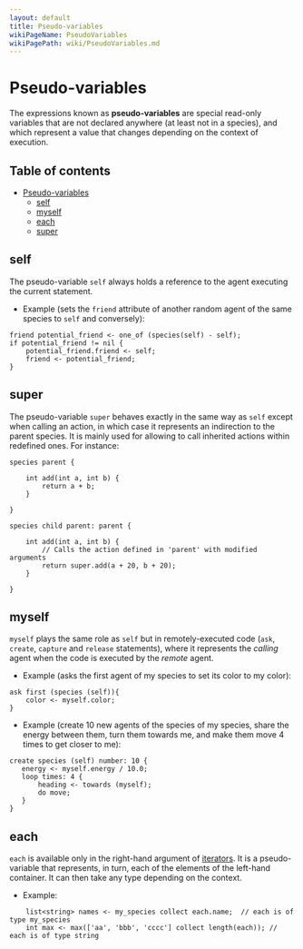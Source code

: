 ```yaml
---
layout: default
title: Pseudo-variables
wikiPageName: PseudoVariables
wikiPagePath: wiki/PseudoVariables.md
---
```

[//]: # (keyword|concept_pseudo_variable)
# Pseudo-variables



The expressions known as **pseudo-variables** are special read-only variables that are not declared anywhere (at least not in a species), and which represent a value that changes depending on the context of execution.


## Table of contents 

* [Pseudo-variables](#pseudo-variables)
	* [self](#self)
	* [myself](#myself)
	* [each](#each)
	* [super](#super)




## self
The pseudo-variable `self` always holds a reference to the agent executing the current statement.

  * Example (sets the `friend` attribute of another random agent of the same species to `self` and conversely):

```
friend potential_friend <- one_of (species(self) - self);
if potential_friend != nil {
    potential_friend.friend <- self;
    friend <- potential_friend;
}
```

## super
The pseudo-variable `super` behaves exactly in the same way as `self` except when calling an action, in which case it represents an indirection to the parent species. It is mainly used for allowing to call inherited actions within redefined ones. For instance:

```
species parent {

    int add(int a, int b) {
        return a + b;
    }

}

species child parent: parent {

    int add(int a, int b) {
        // Calls the action defined in 'parent' with modified arguments
        return super.add(a + 20, b + 20);
    }

}
```

## myself
`myself` plays the same role as `self` but in remotely-executed code (`ask`, `create`, `capture` and `release` statements), where it represents the _calling_ agent when the code is executed by the _remote_ agent.

  * Example (asks the first agent of my species to set its color to my color):

```
ask first (species (self)){
    color <- myself.color;
}
```

  * Example (create 10 new agents of the species of my species, share the energy between them, turn them towards me, and make them move 4 times to get closer to me):

```
create species (self) number: 10 {
   energy <- myself.energy / 10.0;
   loop times: 4 {
       heading <- towards (myself);
       do move;
   }
}
```




## each
`each` is available only in the right-hand argument of [iterators](Operators#Iterator-operators).  It is a pseudo-variable that represents, in turn, each of the elements of the left-hand container. It can then take any type depending on the context.

  * Example:

```
    list<string> names <- my_species collect each.name;  // each is of type my_species
    int max <- max(['aa', 'bbb', 'cccc'] collect length(each)); // each is of type string
```
